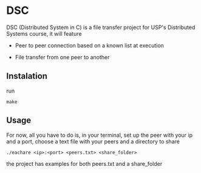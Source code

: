# DSC

DSC (Distributed System in C) is a file transfer project for USP's Distributed Systems course, it will feature

- Peer to peer connection based on a known list at execution

- File transfer from one peer to another

## Instalation

run
```console
make
```

## Usage

For now, all you have to do is, in your terminal, set up the peer with your ip and a port, choose a text file with your peers and a directory to share
```console
./eachare <ip>:<port> <peers.txt> <share_folder>
```
the project has examples for both peers.txt and a share_folder